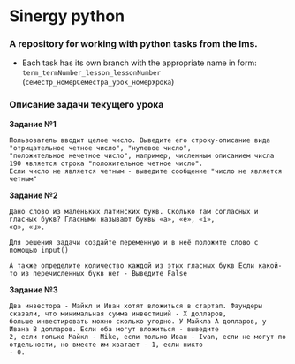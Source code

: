 # Sinergy python
### A repository for working with python tasks from the lms.
- Each task has its own branch with the appropriate name in form:
   `term_termNumber_lesson_lessonNumber` (`семестр_номерСеместра_урок_номерУрока`)

### Описание задачи текущего урока

**Задание №1**

```
Пользователь вводит целое число. Выведите его строку-описание вида "отрицательное четное число", "нулевое число",
"положительное нечетное число", например, численным описанием числа 190 является строка "положительное четное число".
Если число не является четным - выведите сообщение "число не является четным"
```

**Задание №2**

```
Дано слово из маленьких латинских букв. Сколько там согласных и гласных букв? Гласными называют буквы «a», «e», «i»,
«o», «u».

Для решения задачи создайте переменную и в неё положите слово с помощью input()

А также определите количество каждой из этих гласных букв Если какой-то из перечисленных букв нет - Выведите False

```
**Задание №3**

```
Два инвестора - Майкл и Иван хотят вложиться в стартап. Фаундеры сказали, что минимальная сумма инвестиций - X долларов,
больше инвестировать можно сколько угодно. У Майкла A долларов, у Ивана B долларов. Если оба могут вложиться - выведите
2, если только Майкл - Mike, если только Иван - Ivan, если не могут по отдельности, но вместе им хватает - 1, если никто
- 0.

```
